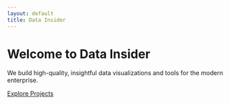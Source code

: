 ```yaml
---
layout: default
title: Data Insider
---
```


# Welcome to Data Insider

We build high-quality, insightful data visualizations and tools for the modern enterprise.

[Explore Projects](https://github.com/data-insider-nyc?tab=repositories)
